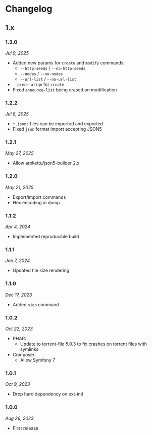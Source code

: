 # Changelog

## 1.x

### 1.3.0

*Jul 9, 2025*

* Added new params for `create` and `modify` commands:
  * `--http-seeds` / `--no-http-seeds`
  * `--nodes` / `--no-nodes`
  * `--url-list` / `--no-url-list`
* ``--piece-align`` for `create`
* Fixed `announce-list` being erased on modification

### 1.2.2

*Jul 8, 2025*

* `*.jsonc` files can be imported and exported
* Fixed `json` format import accepting JSON5

### 1.2.1

*May 27, 2025*

* Allow arokettu/json5-builder 2.x

### 1.2.0

*May 21, 2025*

* Export/import commands
* Hex encoding in dump

### 1.1.2

*Apr 4, 2024*

* Implemented reproducible build

### 1.1.1

*Jan 7, 2024*

* Updated file size rendering

### 1.1.0

*Dec 17, 2023*

* Added ``sign`` command

### 1.0.2

*Oct 22, 2023*

* PHAR:
  * Update to torrent-file 5.0.3 to fix crashes on torrent files with symlinks
* Composer:
  * Allow Symfony 7

### 1.0.1

*Oct 9, 2023*

* Drop hard dependency on ext-intl

### 1.0.0

*Aug 26, 2023*

* First release
